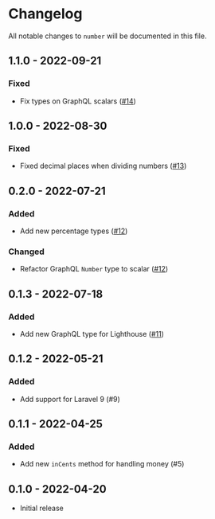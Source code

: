 # Changelog

All notable changes to `number` will be documented in this file.

## 1.1.0 - 2022-09-21

### Fixed
- Fix types on GraphQL scalars ([#14](https://github.com/worksome/number/pull/14))

## 1.0.0 - 2022-08-30

### Fixed
- Fixed decimal places when dividing numbers ([#13](https://github.com/worksome/number/pull/13))

## 0.2.0 - 2022-07-21

### Added
- Add new percentage types ([#12](https://github.com/worksome/number/pull/12))

### Changed
- Refactor GraphQL `Number` type to scalar ([#12](https://github.com/worksome/number/pull/12))

## 0.1.3 - 2022-07-18

### Added
- Add new GraphQL type for Lighthouse ([#11](https://github.com/worksome/number/pull/11))

## 0.1.2 - 2022-05-21

### Added
- Add support for Laravel 9 (#9)

## 0.1.1 - 2022-04-25

### Added
- Add new `inCents` method for handling money (#5)

## 0.1.0 - 2022-04-20

- Initial release
